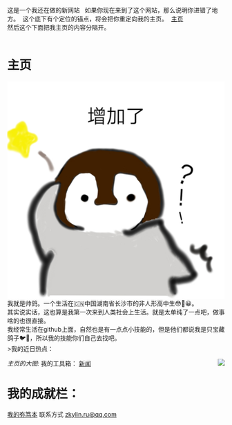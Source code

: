 这是一个我还在做的新网站 &nbsp;
如果你现在来到了这个网站，那么说明你进错了地方。&nbsp;
这个底下有个定位的锚点，将会把你重定向我的主页。&nbsp;
[主页](#主页)</br>
然后这个下面把我主页的内容分隔开。</br>
&nbsp;
&nbsp;

# 主页
<img align="left" src="https://raw.githubusercontent.com/Zhouseeie/my-profiles/main/profile%20photo/Image%20classification/Zhouseeie.jpg"/>
我就是帅鸽。一个生活在🇨🇳中国湖南省长沙市的非人形高中生😳🤭😀。</br>其实说实话，这也算是我第一次来到人类社会上生活。就是太单纯了一点吧，做事啥的也很直接。</br>
我经常生活在github上面，自然也是有一点点小技能的，但是他们都说我是只宝藏鸽子🐦🦆，所以我的技能你们自己去找吧。</br>
>我的近日热点：

*主页的大图:*
<img align="right" src="_post/photos/1.jpg"/>
我的工具箱：
[新闻](tophub.today "新闻")
# 我的成就栏：
[我的弥笃本](_post/midu.md "弥笃")
联系方式 zkylin.ru@qq.com
